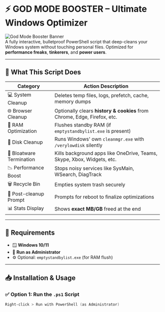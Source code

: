 # ⚡ GOD MODE BOOSTER – Ultimate Windows Optimizer

![God Mode Booster Banner](https://img.shields.io/badge/PowerShell-Automation-blue?style=flat-square)  
A fully interactive, bulletproof PowerShell script that deep-cleans your Windows system without touching personal files. Optimized for **performance freaks**, **tinkerers**, and **power users**.

---

## 🧩 What This Script Does

| Category                | Action Description                                                                 |
|------------------------|-------------------------------------------------------------------------------------|
| 💻 System Cleanup       | Deletes temp files, logs, prefetch, cache, memory dumps                           |
| 🌐 Browser Cleanup      | Optionally clears **history & cookies** from Chrome, Edge, Firefox, etc.          |
| 🧠 RAM Optimization     | Flushes standby RAM (if `emptystandbylist.exe` is present)                         |
| 🧼 Disk Cleanup         | Runs Windows' own `cleanmgr.exe` with `/verylowdisk` silently                      |
| 🛑 Bloatware Termination | Kills background apps like OneDrive, Teams, Skype, Xbox, Widgets, etc.            |
| 📉 Performance Boost    | Stops noisy services like SysMain, WSearch, DiagTrack                             |
| 🗑️ Recycle Bin          | Empties system trash securely                                                      |
| 🔄 Post-cleanup Prompt  | Prompts for reboot to finalize optimizations                                       |
| 📊 Stats Display        | Shows **exact MB/GB** freed at the end                                             |

---

## 🔧 Requirements

- 🪟 **Windows 10/11**
- 🔐 **Run as Administrator**
- ⚙️ Optional: `emptystandbylist.exe` (for RAM flush)

---

## 📥 Installation & Usage

### ✅ Option 1: Run the `.ps1` Script
```powershell
Right-click > Run with PowerShell (as Administrator)
